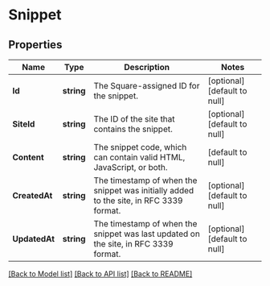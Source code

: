 # Snippet

## Properties

 Name          | Type       | Description                                                                            | Notes                        
---------------|------------|----------------------------------------------------------------------------------------|------------------------------
 **Id**        | **string** | The Square-assigned ID for the snippet.                                                | [optional] [default to null] 
 **SiteId**    | **string** | The ID of the site that contains the snippet.                                          | [optional] [default to null] 
 **Content**   | **string** | The snippet code, which can contain valid HTML, JavaScript, or both.                   | [default to null]            
 **CreatedAt** | **string** | The timestamp of when the snippet was initially added to the site, in RFC 3339 format. | [optional] [default to null] 
 **UpdatedAt** | **string** | The timestamp of when the snippet was last updated on the site, in RFC 3339 format.    | [optional] [default to null] 

[[Back to Model list]](../README.md#documentation-for-models) [[Back to API list]](../README.md#documentation-for-api-endpoints) [[Back to README]](../README.md)

